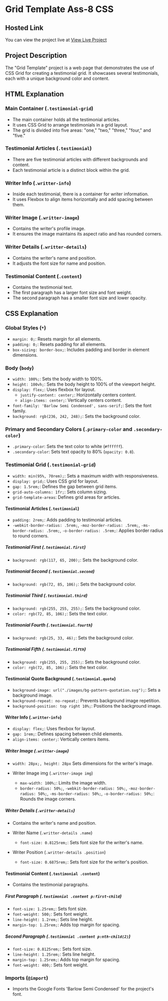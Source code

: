 # Grid Template Ass-8 CSS

## Hosted Link
You can view the project live at [View Live Project](https://saifulislam05.github.io/grid-template/)

## Project Description
The "Grid Template" project is a web page that demonstrates the use of CSS Grid for creating a testimonial grid. It showcases several testimonials, each with a unique background color and content.

## HTML Explanation

### Main Container (`.testimonial-grid`)
- The main container holds all the testimonial articles.
- It uses CSS Grid to arrange testimonials in a grid layout.
- The grid is divided into five areas: "one," "two," "three," "four," and "five."

### Testimonial Articles (`.testimonial`)
- There are five testimonial articles with different backgrounds and content.
- Each testimonial article is a distinct block within the grid.

### Writer Info (`.writter-info`)
- Inside each testimonial, there is a container for writer information.
- It uses Flexbox to align items horizontally and add spacing between them.

### Writer Image (`.writter-image`)
- Contains the writer's profile image.
- It ensures the image maintains its aspect ratio and has rounded corners.

### Writer Details (`.writter-details`)
- Contains the writer's name and position.
- It adjusts the font size for name and position.

### Testimonial Content (`.content`)
- Contains the testimonial text.
- The first paragraph has a larger font size and font weight.
- The second paragraph has a smaller font size and lower opacity.

## CSS Explanation

### Global Styles (`*`)
- `margin: 0;`: Resets margin for all elements.
- `padding: 0;`: Resets padding for all elements.
- `box-sizing: border-box;`: Includes padding and border in element dimensions.

### Body (`body`)
- `width: 100%;`: Sets the body width to 100%.
- `height: 100vh;`: Sets the body height to 100% of the viewport height.
- `display: flex;`: Uses flexbox for layout.
  - `justify-content: center;`: Horizontally centers content.
  - `align-items: center;`: Vertically centers content.
- `font-family: 'Barlow Semi Condensed', sans-serif;`: Sets the font family.
- `background: rgb(236, 242, 248);`: Sets the background color.

### Primary and Secondary Colors (`.primary-color` and `.secondary-color`)
- `.primary-color`: Sets the text color to white (`#ffffff`).
- `.secondary-color`: Sets text opacity to 80% (`opacity: 0.8`).

### Testimonial Grid (`.testimonial-grid`)
- `width: min(95%, 70rem);`: Sets a maximum width with responsiveness.
- `display: grid;`: Uses CSS grid for layout.
- `gap: 1.5rem;`: Defines the gap between grid items.
- `grid-auto-columns: 1fr;`: Sets column sizing.
- `grid-template-areas`: Defines grid areas for articles.

#### Testimonial Articles (`.testimonial`)
- `padding: 2rem;`: Adds padding to testimonial articles.
- `-webkit-border-radius: .5rem;`, `-moz-border-radius: .5rem;`, `-ms-border-radius: .5rem;`, `-o-border-radius: .5rem;`: Applies border radius to round corners.

##### Testimonial First (`.testimonial.first`)
- `background: rgb(117, 65, 200);`: Sets the background color.

##### Testimonial Second (`.testimonial.second`)
- `background: rgb(72, 85, 106);`: Sets the background color.

##### Testimonial Third (`.testimonial.third`)
- `background: rgb(255, 255, 255);`: Sets the background color.
- `color: rgb(72, 85, 106);`: Sets the text color.

##### Testimonial Fourth (`.testimonial.fourth`)
- `background: rgb(25, 33, 46);`: Sets the background color.

##### Testimonial Fifth (`.testimonial.fifth`)
- `background: rgb(255, 255, 255);`: Sets the background color.
- `color: rgb(72, 85, 106);`: Sets the text color.

#### Testimonial Quote Background (`.testimonial.quote`)
- `background-image: url("./images/bg-pattern-quotation.svg");`: Sets a background image.
- `background-repeat: no-repeat;`: Prevents background image repetition.
- `background-position: top right 10%;`: Positions the background image.

#### Writer Info (`.writter-info`)
- `display: flex;`: Uses flexbox for layout.
- `gap: 1rem;`: Defines spacing between child elements.
- `align-items: center;`: Vertically centers items.

##### Writer Image (`.writter-image`)
- `width: 28px;, height: 28px` Sets dimensions for the writer's image.

- Writer Image img (`.writter-image img`)
    - `max-width: 100%;`: Limits the image width.
    - `border-radius: 50%;`, `-webkit-border-radius: 50%;`, `-moz-border-radius: 50%;`, `-ms-border-radius: 50%;`, `-o-border-radius: 50%;`: Rounds the image corners.

##### Writer Details (`.writter-details`)
- Contains the writer's name and position.

 - Writer Name (`.writter-details .name`)
   - `font-size: 0.8125rem;`: Sets font size for the writer's name.

  - Writer Position (`.writter-details .position`)
    - `font-size: 0.6875rem;`: Sets font size for the writer's position.

#### Testimonial Content (`.testimonial .content`)
- Contains the testimonial paragraphs.

##### First Paragraph (`.testimonial .content p:first-child`)
- `font-size: 1.25rem;`: Sets font size.
- `font-weight: 500;`: Sets font weight.
- `line-height: 1.2rem;`: Sets line height.
- `margin-top: 1.25rem;`: Adds top margin for spacing.

##### Second Paragraph (`.testimonial .content p:nth-child(2)`)
- `font-size: 0.8125rem;`: Sets font size.
- `line-height: 1.25rem;`: Sets line height.
- `margin-top: 1.25rem;`: Adds top margin for spacing.
- `font-weight: 400;`: Sets font weight.

### Imports (`@import`)
- Imports the Google Fonts 'Barlow Semi Condensed' for the project's font.

